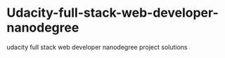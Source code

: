 # Udacity-full-stack-web-developer-nanodegree
udacity full stack web developer nanodegree project solutions
